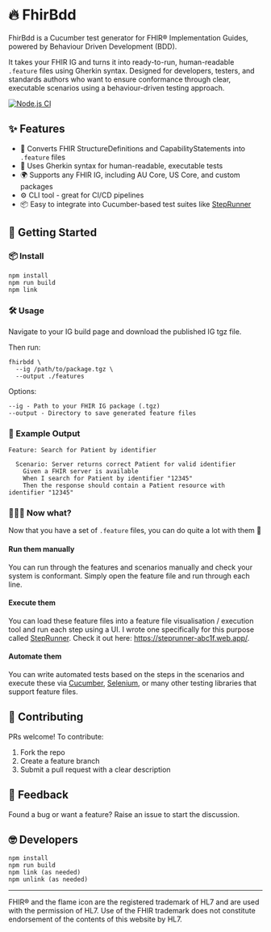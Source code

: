 # 🔥 FhirBdd

FhirBdd is a Cucumber test generator for FHIR® Implementation Guides, powered by Behaviour Driven Development (BDD).

It takes your FHIR IG and turns it into ready-to-run, human-readable `.feature` files using Gherkin syntax. Designed for developers, testers, and standards authors who want to ensure conformance through clear, executable scenarios using a behaviour-driven testing approach.

[![Node.js CI](https://github.com/steveswinsburg/fhirbdd/actions/workflows/node.js.yml/badge.svg)](https://github.com/steveswinsburg/fhirbdd/actions/workflows/node.js.yml)

## ✨ Features

- 🔁 Converts FHIR StructureDefinitions and CapabilityStatements into `.feature` files
- 🧪 Uses Gherkin syntax for human-readable, executable tests
- 🌍 Supports any FHIR IG, including AU Core, US Core, and custom packages
- ⚙️ CLI tool - great for CI/CD pipelines
- 📦 Easy to integrate into Cucumber-based test suites like [StepRunner](https://github.com/steveswinsburg/steprunner)

## 🚀 Getting Started

### 📦 Install
```
npm install
npm run build
npm link
```

### 🛠️ Usage

Navigate to your IG build page and download the published IG tgz file.

Then run:
```
fhirbdd \
  --ig /path/to/package.tgz \
  --output ./features
```

Options:
```
--ig - Path to your FHIR IG package (.tgz)
--output - Directory to save generated feature files
```

### 🧪 Example Output
```
Feature: Search for Patient by identifier

  Scenario: Server returns correct Patient for valid identifier
    Given a FHIR server is available
    When I search for Patient by identifier "12345"
    Then the response should contain a Patient resource with identifier "12345"
```

### 🙋🏻‍♂️ Now what?

Now that you have a set of `.feature` files, you can do quite a lot with them 🎉

#### Run them manually
You can run through the features and scenarios manually and check your system is conformant. Simply open the feature file and run through each line.

#### Execute them
You can load these feature files into a feature file visualisation / execution tool and run each step using a UI. I wrote one specifically for this purpose called [StepRunner](https://github.com/steveswinsburg/steprunner).
Check it out here: https://steprunner-abc1f.web.app/.

#### Automate them
You can write automated tests based on the steps in the scenarios and execute these via [Cucumber](https://cucumber.io/docs/cucumber/step-definitions), [Selenium](https://cucumber.io/docs/guides/browser-automation/), or many other testing libraries that support feature files.

## 🤝 Contributing

PRs welcome! To contribute:
1. Fork the repo
2. Create a feature branch
3. Submit a pull request with a clear description

## 💬 Feedback

Found a bug or want a feature? Raise an issue to start the discussion.

## 🤓 Developers

```
npm install
npm run build
npm link (as needed)
npm unlink (as needed)
```

---
FHIR® and the flame icon are the registered trademark of HL7 and are used with the permission of HL7. Use of the FHIR trademark does not constitute endorsement of the contents of this website by HL7.
